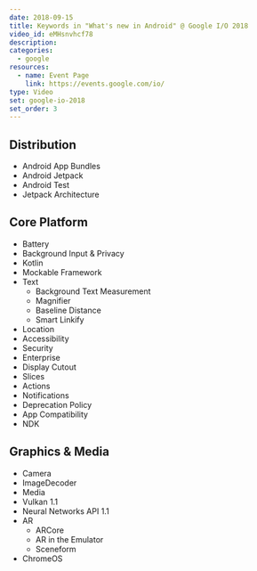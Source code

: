```yaml
---
date: 2018-09-15
title: Keywords in "What's new in Android" @ Google I/O 2018
video_id: eMHsnvhcf78
description:
categories:
  - google
resources:
  - name: Event Page
    link: https://events.google.com/io/
type: Video
set: google-io-2018
set_order: 3
---
```


## Distribution
  - Android App Bundles
  - Android Jetpack
  - Android Test
  - Jetpack Architecture
## Core Platform
  - Battery
  - Background Input & Privacy
  - Kotlin
  - Mockable Framework
  - Text
    - Background Text Measurement
    - Magnifier
    - Baseline Distance
    - Smart Linkify
  - Location
  - Accessibility
  - Security
  - Enterprise
  - Display Cutout
  - Slices
  - Actions
  - Notifications
  - Deprecation Policy
  - App Compatibility
  - NDK
## Graphics & Media
  - Camera
  - ImageDecoder
  - Media
  - Vulkan 1.1
  - Neural Networks API 1.1
  - AR
    - ARCore
    - AR in the Emulator
    - Sceneform
  - ChromeOS
